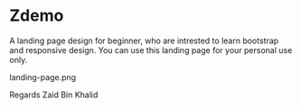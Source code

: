 # Zdemo
A landing page design for beginner, who are intrested to learn bootstrap and responsive design.
You can use this landing page for your personal use only.

landing-page.png

Regards Zaid Bin Khalid
